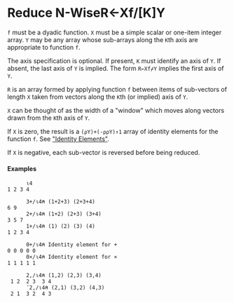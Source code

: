 




<h1 class="heading"><span class="name">Reduce N-Wise</span><span class="command">R←Xf/[K]Y</span></h1>

`f` must be a dyadic function. `X` must be a simple scalar or one-item integer array. `Y` may be any array whose sub-arrays along the `K`th axis are appropriate to function `f`.


The axis specification is optional. If present, `K` must identify an axis of `Y`. If absent, the last axis of `Y` is implied. The form `R←Xf⌿Y` implies the first axis of `Y`.


`R` is an array formed by applying function `f` between items of sub-vectors of length `X` taken from vectors along the `K`th (or implied) axis of `Y`.



`X` can be thought of as the width of a "window" which moves along vectors drawn from the `K`th axis of `Y`.


If `X` is zero, the result is a `(⍴Y)+(-⍴⍴Y)↑1` array of identity elements for the function `f`. See ["Identity Elements"](reduce.md).


If `X` is negative, each sub-vector is reversed before being reduced.

#### Examples
```apl
      ⍳4
1 2 3 4
 
      3+/⍳4⍝ (1+2+3) (2+3+4)
6 9
      2+/⍳4⍝ (1+2) (2+3) (3+4)
3 5 7
      1+/⍳4⍝ (1) (2) (3) (4)
1 2 3 4
 
      0+/⍳4⍝ Identity element for +
0 0 0 0 0
      0×/⍳4⍝ Identity element for ×
1 1 1 1 1
 
      2,/⍳4⍝ (1,2) (2,3) (3,4)
 1 2  2 3  3 4 
      ¯2,/⍳4⍝ (2,1) (3,2) (4,3)
 2 1  3 2  4 3 
```


